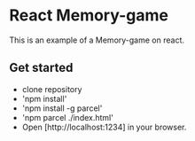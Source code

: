 # React Memory-game
This is an example of a Memory-game on react.

## Get started
- clone repository
- 'npm install'
- 'npm install -g parcel'
- 'npm parcel ./index.html'
- Open [http://localhost:1234] in your browser.
